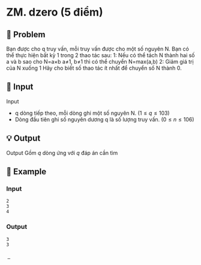 # ZM. dzero (5 điểm)

## 📖 Problem

Bạn được cho q truy vấn, mỗi truy vấn được cho một số nguyên N. Bạn có thể thực hiện bất kỳ 1 trong 2 thao tác sau:
1: Nếu có thể tách N thành hai số a và b sao cho N=a×b a≠1, b≠1 thì có thể chuyển N=max⁡(a,b)
2: Giảm giá trị của N xuống 1 Hãy cho biết số thao tác ít nhất để chuyển số N thành 0.


## 🧩 Input

Input
+ q dòng tiếp theo, mỗi dòng ghi một số nguyên N.
$(1 ≤q≤ 103)$
+ Dòng đầu tiên ghi số nguyên dương q là số lượng truy vấn.
$(0 ≤n≤ 106)$


## 💡 Output

Output
Gồm
$q$
dòng ứng với
$q$
đáp án cần tìm


## 🧠 Example

### Input

```text
2
3
4
```

### Output

```text
3
3
```



## 📝 Note

Note
3→2→1→0: 3 bước
4→2→10: 3 bước

